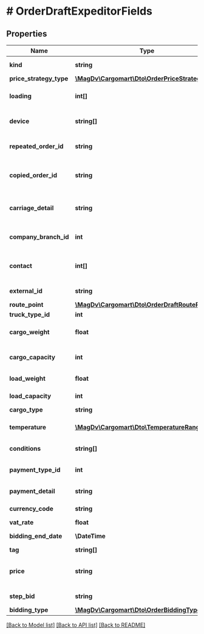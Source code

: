 # # OrderDraftExpeditorFields

## Properties

Name | Type | Description | Notes
------------ | ------------- | ------------- | -------------
**kind** | **string** | Тип черновика expeditor | [default to 'expeditor']
**price_strategy_type** | [**\MagDv\Cargomart\Dto\OrderPriceStrategyType**](OrderPriceStrategyType.md) |  | [optional]
**loading** | **int[]** | Требуемые типы погрузки-выгрузки | [optional]
**device** | **string[]** | Дополнительное оборудование машины | [optional]
**repeated_order_id** | **string** | Идентификатор заказа для переразмещения | [optional]
**copied_order_id** | **string** | Идентификатор заказа скопированного заказа | [optional]
**carriage_detail** | **string** | Доп. информация к условиям перевозки | [optional]
**company_branch_id** | **int** | Идентификатор дочерней компании | [optional]
**contact** | **int[]** | Список идентификаторов контактных лиц(кураторы) | [optional]
**external_id** | **string** | Внешний идентификатор | [optional]
**route_point** | [**\MagDv\Cargomart\Dto\OrderDraftRoutePoint[]**](OrderDraftRoutePoint.md) |  | [optional]
**truck_type_id** | **int** | Тип грузовика | [optional]
**cargo_weight** | **float** | Тоннаж авто из условий заказа(в тоннах) | [optional]
**cargo_capacity** | **int** | Кубатура авто из условий заказа(в м3) | [optional]
**load_weight** | **float** | Вес груза(в тоннах) | [optional]
**load_capacity** | **int** | Объём груза(в м3) | [optional]
**cargo_type** | **string** | Описание груза | [optional]
**temperature** | [**\MagDv\Cargomart\Dto\TemperatureRange**](TemperatureRange.md) | Температурный режим в цельсиях | [optional]
**conditions** | **string[]** | Условия перевозки | [optional]
**payment_type_id** | **int** | Идентификатор способа оплаты заказа | [optional]
**payment_detail** | **string** | Комментарий по оплате | [optional]
**currency_code** | **string** | Код валюты заказа | [optional]
**vat_rate** | **float** | Ставка НДС | [optional]
**bidding_end_date** | **\DateTime** | Конечная дата торгов | [optional]
**tag** | **string[]** | Метки | [optional]
**price** | **string** | Цена перевозки с НДС (начальная или фиксированная) | [optional]
**step_bid** | **string** | Шаг изменения цены заказа | [optional]
**bidding_type** | [**\MagDv\Cargomart\Dto\OrderBiddingType**](OrderBiddingType.md) |  | [optional]

[[Back to Model list]](../../README.md#models) [[Back to API list]](../../README.md#endpoints) [[Back to README]](../../README.md)
